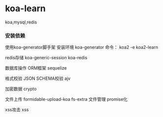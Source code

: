 # koa-learn
koa,mysql,redis

 ### 安装依赖
  使用koa-generator脚手架 安装环境
  koa-generator
    命令： koa2 -e koa2-learn 

  redis存储
    koa-generic-session
    koa-redis

  数据库操作 ORM框架
  sequelize

  格式校验 JSON SCHEMA校验
  ajv

  加密数据
  crypto

  文件上传
  formidable-upload-koa
  fs-extra 文件管理 promise化

  xss攻击 xss